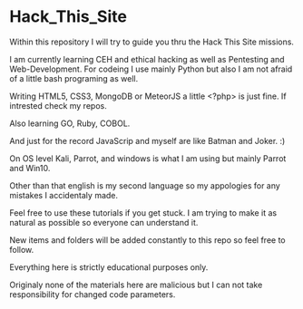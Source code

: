 # Hack_This_Site

Within this repository I will try to guide you thru the Hack This Site missions.

I am currently learning CEH and ethical hacking as well as Pentesting and Web-Development.
For codeing I use mainly Python but also I am not afraid of a little bash programing as well. 

Writing HTML5, CSS3, MongoDB or MeteorJS a little <?php> is just fine. If intrested check my repos. 

Also learning GO, Ruby, COBOL. 

And just for the record JavaScrip and myself are like Batman and Joker. :)

On OS level Kali, Parrot, and windows is what I am using but mainly Parrot and Win10.

Other than that english is my second language so my appologies for any mistakes I accidentaly made.

Feel free to use these tutorials if you get stuck. 
I am trying to make it as natural as possible so everyone can understand it.

New items and folders will be added constantly to this repo so feel free to follow.

Everything here is strictly educational purposes only.

Originaly none of the materials here are malicious but I can not take responsibility for changed code parameters.
